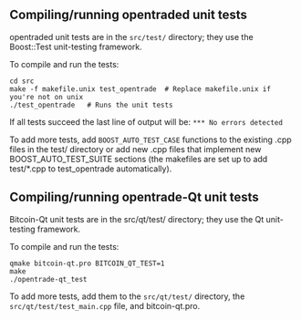Compiling/running opentraded unit tests
------------------------------------

opentraded unit tests are in the `src/test/` directory; they
use the Boost::Test unit-testing framework.

To compile and run the tests:

	cd src
	make -f makefile.unix test_opentrade  # Replace makefile.unix if you're not on unix
	./test_opentrade   # Runs the unit tests

If all tests succeed the last line of output will be:
`*** No errors detected`

To add more tests, add `BOOST_AUTO_TEST_CASE` functions to the existing
.cpp files in the test/ directory or add new .cpp files that
implement new BOOST_AUTO_TEST_SUITE sections (the makefiles are
set up to add test/*.cpp to test_opentrade automatically).


Compiling/running opentrade-Qt unit tests
---------------------------------------

Bitcoin-Qt unit tests are in the src/qt/test/ directory; they
use the Qt unit-testing framework.

To compile and run the tests:

	qmake bitcoin-qt.pro BITCOIN_QT_TEST=1
	make
	./opentrade-qt_test

To add more tests, add them to the `src/qt/test/` directory,
the `src/qt/test/test_main.cpp` file, and bitcoin-qt.pro.
